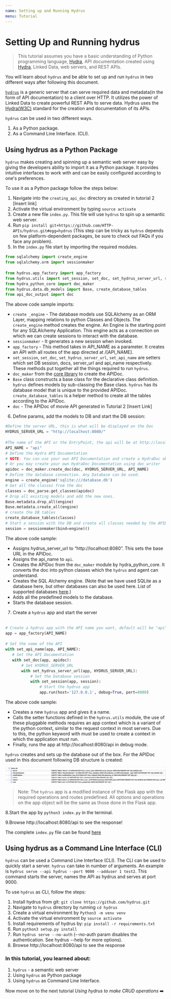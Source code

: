 ```yaml
---
name: Setting up and Running Hydrus
menu: Tutorial
---
```


# Setting Up and Running hydrus

> This tutorial assumes you have a basic understanding of Python programming language, [Hydra](http://www.hydra-cg.com/spec/latest/core/), API documentation created using [Hydra](http://www.hydra-cg.com/spec/latest/core/), Linked Data, web servers, and REST APIs.

You will learn about `hydrus` and be able to set up and run `hydrus` in two different ways after following this document.

[`hydrus`](https://github.com/HTTP-APIs/hydrus) is a generic server that can serve required data and metadata(in the form of API documentation) to a client over HTTP. It utilizes the power of Linked Data to create powerful REST APIs to serve data. Hydrus uses the [Hydra(W3C)](http://www.hydra-cg.com/spec/latest/core/) standard for the creation and documentation of its APIs.

`hydrus` can be used in two different ways.

1. As a Python package.
2. As a Command Line Interface. (CLI).

## Using hydrus as a Python Package

`hydrus` makes creating and spinning up a semantic web server easy by giving the developers ability to import it as a Python package. It provides intuitive interfaces to work with and can be easily configured according to one's preferences.

To use it as a Python package follow the steps below:

1. Navigate into the `creating_api_doc` directory as created in tutorial 2 [Insert link]
2. Activate the virtual environment by typing `source activate`
3. Create a new file `index.py`. This file will use `hydrus` to spin up a semantic web server.
4. Run `pip install git+https://github.com/HTTP-APIs/hydrus.git#egg=hydrus` (This step can be tricky as `hydrus` depends on few platform-dependent packages, be sure to check out FAQs if you face any problem).
5. In the `index.py` file start by importing the required modules.

```Python
from sqlalchemy import create_engine
from sqlalchemy.orm import sessionmaker

from hydrus.app_factory import app_factory
from hydrus.utils import set_session, set_doc, set_hydrus_server_url, set_api_name
from hydra_python_core import doc_maker
from hydrus.data.db_models import Base, create_database_tables
from api_doc_output import doc
```

The above code sample imports:

- `create _engine` - The database models use SQLAlchemy as an ORM Layer, mapping relations to python Classes and Objects. The `create_engine` method creates the engine. An Engine is the starting point for any SQLAlchemy Application. This engine acts as a connection on which we can create sessions to interact with the database.
- `sessionmaker` - It generates a new session when invoked.
- `app_factory` - This method takes in API_NAME as a parameter. It creates an API with all routes of the app directed at /[API_NAME].
- `set_session`, `set_doc`, `set_hydrus_server_url`, `set_api_name` are setters which set DB session, docs, server_url and api_name respectively. These methods put together all the things required to run `hydrus`.
- `doc_maker` from the [core library](https://github.com/HTTP-APIs/hydra-python-core) to create the APIDoc.
- `Base` class constructs a base class for the declarative class definition.
  `hydrus` defines models by sub-classing the Base class. `hydrus` has its database model that is unique to the provided APIDoc. `create_database_tables` is a helper method to create all the tables according to the APIDoc.
- `doc` - The APIDoc of movie API generated in Tutorial 2 [Insert Link]

6. Define params, add the models to DB and start the DB session:

```python
#Define the server URL, this is what will be displayed on the Doc
HYDRUS_SERVER_URL = "http://localhost:8080/"

#The name of the API or the EntryPoint, the api will be at http://localhost/<API_NAME>
API_NAME = "api"
# Define the Hydra API Documentation
# NOTE: You can use your own API Documentation and create a HydraDoc object using doc_maker
# Or you may create your own HydraDoc Documentation using doc_writer
apidoc = doc_maker.create_doc(doc, HYDRUS_SERVER_URL, API_NAME)
# Define the database connection. Any Database can be used.
engine = create_engine('sqlite:///database.db')
# Get all the classes from the doc
classes = doc_parse.get_classes(apidoc)
# Drop all existing models and add the new ones.
Base.metadata.drop_all(engine)
Base.metadata.create_all(engine)
# create the DB tables
create_database_tables(classes)
# Start a session with the DB and create all classes needed by the APIDoc
session = sessionmaker(bind=engine)()
```

The above code sample:

- Assigns hydrus_server_url to “http://localhost:8080”. This sets the base URL in the APIDoc.
- Assigns the api_name to `api`.
- Creates the APIDoc from the `doc_maker` module by hydra_python_core. It converts the doc into python classes which the `hydrus` and agent can understand.
- Creates the SQL Alchemy engine. (Note that we have used SQLite as a database here, but other databases can also be used here. List of supported databases [here](https://docs.sqlalchemy.org/en/13/orm/tutorial.html).)
- Adds all the predefined models to the database.
- Starts the database session.

7. Create a `hydrus` app and start the server

```python

# Create a hydrus app with the API name you want, default will be "api"
app = app_factory(API_NAME)

# Set the name of the API
with set_api_name(app, API_NAME):
   # Set the API Documentation
   with set_doc(app, apidoc):
       # Set HYDRUS_SERVER_URL
       with set_hydrus_server_url(app, HYDRUS_SERVER_URL):
           # Set the Database session
           with set_session(app, session):
               # Start the hydrus app
               app.run(host='127.0.0.1', debug=True, port=8080)
```

The above code sample:

- Creates a new `hydrus` app and gives it a name.
- Calls the setter functions defined in the `hydrus.utils` module, the use of these pluggable methods requires an app context which is a variant of the python context, similar to the request context in most servers. Due to this, the python keyword with must be used to create a context in which the application must run.
- Finally, runs the app at http://localhost:8080/api in debug mode.

`hydrus` creates and sets up the database out of the box. For the APIDoc used in this document following DB structure is created:

![DB](../../../static/images/db-structure.png)

> Note: The `hydrus` app is a modified instance of the Flask app with the required operations and routes predefined. All options and operations on the app object will be the same as those done in the Flask app.

8.Start the app by `python3 index.py` in the terminal.

9.Browse http://localhost:8080/api to see the response!

The complete `index.py` file can be found [here](https://gist.github.com/priyanshunayan/a2de41705aaf9fd0e43508ef12a916f4)

## Using hydrus as a Command Line Interface (CLI)

`hydrus` can be used a Command Line Interface (CLI). The CLI can be used to quickly start a server. `hydrus` can take in number of arguments. An example is `hydrus serve --api hydrus --port 9000 --adduser 1 test2`. This command starts the server, names the API as hydrus and serves at port 9000.

To use `hydrus` as CLI, follow the steps:

1. Install hydrus from git: `git clone https://github.com/hydrus.git`
2. Navigate to `hydrus` directory by running `cd hydrus`
3. Create a virtual environment by `Python3 -m venv venv`
4. Activate the virtual environment by `source activate`
5. Install requirements of hydrus by: `pip install -r requirements.txt` <!-- Or install by poetry -->
6. Run `python3 setup.py install`
7. Run `hydrus serve --no-auth` (--no-auth param disables the authentication. See hydrus --help for more options).
8. Browse http://localhost:8080/api to see the response

### In this tutorial, you learned about:

1. `hydrus` - a semantic web server
2. Using `hydrus` as Python package
3. Using `hydrus` as Command Line Interface.

Now move on to the next tutorial _Using hydrus to make CRUD operations_ ➡️
